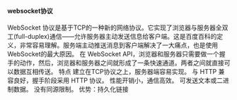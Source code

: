 #### websocket协议
WebSocket 协议是基于TCP的一种新的网络协议。它实现了浏览器与服务器全双工(full-duplex)通信——允许服务器主动发送信息给客户端。这是百度百科的定义，非常容易理解。服务端主动推送消息到客户端解决了一大痛点，也是使用WebSocket的最大原因。
在 WebSocket API，浏览器和服务器只需要做一个握手的动作，然后，浏览器和服务器之间就形成了一条快速通道。两者之间就直接可以数据互相传送。
特点
建立在TCP协议之上，服务器端容易实现。
与 HTTP 兼容良好，握手阶段采用 HTTP 协议。
性能开销小，通信高效。
可发送文本或二进制数据。
没有同源限制。
优势：持久化链接